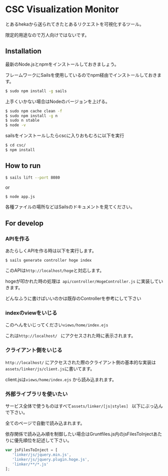 # CSC Visualization Monitor

とあるhekaから送られてきたとあるリクエストを可視化するツール。

限定的用途なので万人向けではないです。

## Installation

最新のNode.jsとnpmをインストールしておきましょう。

フレームワークにSailsを使用しているのでnpm経由でインストールしておきます。
```sh
$ sudo npm install -g sails
```

上手くいかない場合はNodeのバージョンを上げる。
```sh
$ sudo npm cache clean -f
$ sudo npm install -g n
$ sudo n stable
$ node -v
```

sailsをインストールしたらcscに入りおもむろに以下を実行
```sh
$ cd csc/
$ npm install
```

## How to run
```sh
$ sails lift --port 8080
```
or

```sh
$ node app.js
```

各種ファイルの場所などはSailsのドキュメントを見てください。


## For develop
###  APIを作る
あたらしくAPIを作る時は以下を実行します。
```
$ sails generate controller hoge index
```
このAPIは```http://localhost/hoge```と対応します。

hogeが叩かれた時の処理は``` api/controller/HogeController.js``` に実装していきます。

どんなふうに書けばいいのかは既存のControllerを参考にして下さい

### indexのviewをいじる
このへんをいじってください``` views/home/index.ejs ``` 

これは```http://localhost/ ``` にアクセスされた時に表示されます。

### クライアント側をいじる
```http://localhost/``` にアクセスされた際のクライアント側の基本的な実装は```assets/linker/js/client.js```に書いてます。

client.jsは``` views/home/index.ejs ``` から読み込まれます。


### 外部ライブラリを使いたい
サービス全体で使うものはすべて```assets/linker/[js|styles] ``` 以下にぶっ込んで下さい。

全てのページで自動で読み込まれます。

依存関係で読み込み順を制御したい場合はGruntfiles.js内のjsFilesToInjectあたりに優先順位を記述して下さい。
```javascript
var jsFilesToInject = [
   'linker/js/jquery.min.js',
   'linker/js/jquery.plugin.hoge.js',
   'linker/**/*.js'
];
```
